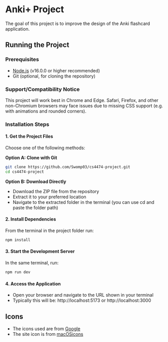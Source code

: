 # Anki+ Project

The goal of this project is to improve the design of the Anki flashcard application.

## Running the Project

### Prerequisites

- [Node.js](https://nodejs.org/en/download) (v16.0.0 or higher recommended)
- Git (optional, for cloning the repository)

### Support/Compatibility Notice

This project will work best in Chrome and Edge. Safari, Firefox, and other non-Chromium browsers may face issues due to
missing CSS support (e.g. with animations and rounded corners).

### Installation Steps

#### 1. Get the Project Files

Choose one of the following methods:

**Option A: Clone with Git**

```bash
git clone https://github.com/Swomp03/cs4474-project.git
cd cs4474-project
```

**Option B: Download Directly**

- Download the ZIP file from the repository
- Extract it to your preferred location
- Navigate to the extracted folder in the terminal (you can use cd and paste the folder path)

#### 2. Install Dependencies

From the terminal in the project folder run:

```bash
npm install
```

#### 3. Start the Development Server

In the same terminal, run:

```bash
npm run dev
```

#### 4. Access the Application

- Open your browser and navigate to the URL shown in your terminal
- Typically this will be: http://localhost:5173 or http://localhost:3000

## Icons

* The icons used are from [Google](https://fonts.google.com/icons)
* The site icon is from [macOSicons](https://macosicons.com/#/?icon=utlA4yU304)
